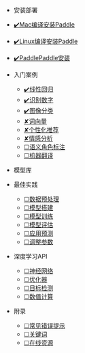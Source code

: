 * 安装部署
<!-- 
  * [原生安装](zh-cn/quickstart.md)
  * [容器安装](zh-cn/more-pages.md)
  * [源码安装](zh-cn/custom-navbar.md)
  * [python版本](zh-cn/cover.md) -->
  * [✔️Mac编译安装Paddle](Mac编译安装Paddle.md)
  * [✔️Linux编译安装Paddle](Linux编译安装Paddle.md)
  * [✔️PaddlePaddle安装](PaddlePaddle安装.md)


* 入门案例

  * [✔️线性回归](LinearRegression.md)
  * [✔️识别数字](DigitRecognition.md)
  * [✔️图像分类](ImageClassification.md)
  * [✘词向量](WordVector.md)
  * [✘个性化推荐](RecommendationSystem.md)
  * [✘情感分析](SentimentAnalysis.md)
  * [☐语义角色标注](SemanticRoleLabelling.md)
  * [☐机器翻译](MachineTranslation.md)

* 模型库

* 最佳实践
  * [☐数据预处理](zh-cn/quickstart.md)
  * [☐模型搭建](zh-cn/more-pages.md)
  * [☐模型训练](zh-cn/custom-navbar.md)
  * [☐模型评估](zh-cn/cover.md)
  * [☐应用预测](zh-cn/quickstart.md)
  * [☐调整参数](zh-cn/more-pages.md)

* 深度学习API
  * [☐神经网络](zh-cn/quickstart.md)
  * [☐优化器](zh-cn/more-pages.md)
  * [☐目标检测](zh-cn/custom-navbar.md)
  * [☐数值计算](zh-cn/cover.md)

* 附录
  * [☐常见错误提示](zh-cn/quickstart.md)
  * [☐关键词](zh-cn/more-pages.md)
  * [☐在线资源](zh-cn/cover.md)
  